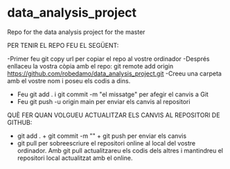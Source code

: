 # data_analysis_project
Repo for the data analysis project for the master

PER TENIR EL REPO FEU EL SEGÜENT:

-Primer feu git copy url per copiar el repo al vostre ordinador
-Després enllaceu la vostra còpia amb el repo:
	git remote add origin https://github.com/robedamo/data_analysis_project.git
-Creeu una carpeta amb el vostre nom i poseu els codis a dins. 
- Feu git add . i git commit -m "el missatge" per afegir el canvis a Git
- Feu git push -u origin main per enviar els canvis al repositori

QUÈ FER QUAN VOLGUEU ACTUALITZAR ELS CANVIS AL REPOSITORI DE GITHUB:

- git add . + git commit -m "" + git push per enviar els canvis
- git pull per sobreescriure el repositori online al local del vostre ordinador. Amb git pull actualitzareu els codis 
dels altres i mantindreu el repositori local actualitzat amb el online.